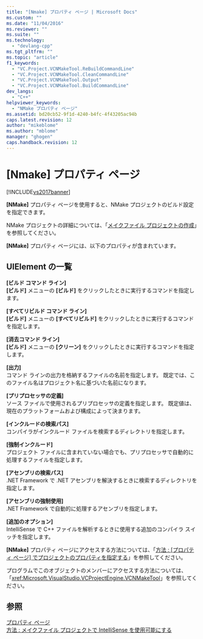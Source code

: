 ```yaml
---
title: "[Nmake] プロパティ ページ | Microsoft Docs"
ms.custom: ""
ms.date: "11/04/2016"
ms.reviewer: ""
ms.suite: ""
ms.technology: 
  - "devlang-cpp"
ms.tgt_pltfrm: ""
ms.topic: "article"
f1_keywords: 
  - "VC.Project.VCNMakeTool.ReBuildCommandLine"
  - "VC.Project.VCNMakeTool.CleanCommandLine"
  - "VC.Project.VCNMakeTool.Output"
  - "VC.Project.VCNMakeTool.BuildCommandLine"
dev_langs: 
  - "C++"
helpviewer_keywords: 
  - "NMake プロパティ ページ"
ms.assetid: bd20cb52-9f1d-4240-b4fc-4f43205ac94b
caps.latest.revision: 12
author: "mikeblome"
ms.author: "mblome"
manager: "ghogen"
caps.handback.revision: 12
---
```

# [Nmake] プロパティ ページ
[!INCLUDE[vs2017banner](../assembler/inline/includes/vs2017banner.md)]

**\[NMake\]** プロパティ ページを使用すると、NMake プロジェクトのビルド設定を指定できます。  
  
 NMake プロジェクトの詳細については、「[メイクファイル プロジェクトの作成](../ide/creating-a-makefile-project.md)」を参照してください。  
  
 **\[NMake\]** プロパティ ページには、以下のプロパティが含まれています。  
  
## UIElement の一覧  
 **\[ビルド コマンド ライン\]**  
 **\[ビルド\]** メニューの **\[ビルド\]** をクリックしたときに実行するコマンドを指定します。  
  
 **\[すべてリビルド コマンド ライン\]**  
 **\[ビルド\]** メニューの **\[すべてリビルド\]** をクリックしたときに実行するコマンドを指定します。  
  
 **\[消去コマンド ライン\]**  
 **\[ビルド\]** メニューの **\[クリーン\]** をクリックしたときに実行するコマンドを指定します。  
  
 **\[出力\]**  
 コマンド ラインの出力を格納するファイルの名前を指定します。  既定では、このファイル名はプロジェクト名に基づいた名前になります。  
  
 **\[プリプロセッサの定義\]**  
 ソース ファイルで使用されるプリプロセッサの定義を指定します。  既定値は、現在のプラットフォームおよび構成によって決まります。  
  
 **\[インクルードの検索パス\]**  
 コンパイラがインクルード ファイルを検索するディレクトリを指定します。  
  
 **\[強制インクルード\]**  
 プロジェクト ファイルに含まれていない場合でも、プリプロセッサで自動的に処理するファイルを指定します。  
  
 **\[アセンブリの検索パス\]**  
 .NET Framework で .NET アセンブリを解決するときに検索するディレクトリを指定します。  
  
 **\[アセンブリの強制使用\]**  
 .NET Framework で自動的に処理するアセンブリを指定します。  
  
 **\[追加のオプション\]**  
 IntelliSense で C\+\+ ファイルを解析するときに使用する追加のコンパイラ スイッチを指定します。  
  
 **\[NMake\]** プロパティ ページにアクセスする方法については、「[方法 : \[プロパティ ページ\] でプロジェクトのプロパティを指定する](../Topic/How%20to:%20Specify%20Project%20Properties%20with%20Property%20Pages.md)」を参照してください。  
  
 プログラムでこのオブジェクトのメンバーにアクセスする方法については、「<xref:Microsoft.VisualStudio.VCProjectEngine.VCNMakeTool>」を参照してください。  
  
## 参照  
 [プロパティ ページ](../ide/property-pages-visual-cpp.md)   
 [方法 : メイクファイル プロジェクトで IntelliSense を使用可能にする](../ide/how-to-enable-intellisense-for-makefile-projects.md)